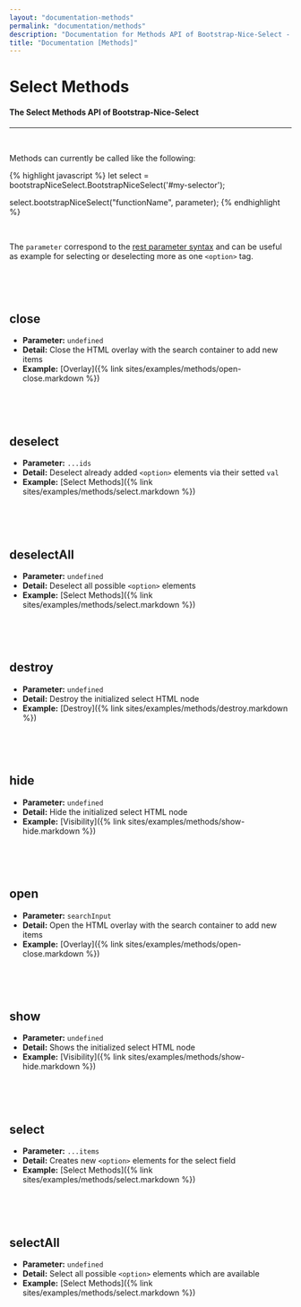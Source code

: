 ```yaml
---
layout: "documentation-methods"
permalink: "documentation/methods"
description: "Documentation for Methods API of Bootstrap-Nice-Select - Gives an overview how to implement methods for the component, which methods are available and what parameters each method has"
title: "Documentation [Methods]"
---
```


# Select Methods

#### The Select Methods API of Bootstrap-Nice-Select

---

&nbsp;

Methods can currently be called like the following:

{% highlight javascript %}
let select = bootstrapNiceSelect.BootstrapNiceSelect('#my-selector');

select.bootstrapNiceSelect("functionName", parameter);
{% endhighlight %}

&nbsp;

The `parameter` correspond to the [rest parameter syntax](https://developer.mozilla.org/en-US/docs/Web/JavaScript/Reference/Functions/rest_parameters) and can be useful as example for selecting or deselecting more as one `<option>` tag.

&nbsp;

&nbsp;

## **close**

- **Parameter:** `undefined`
- **Detail:** Close the HTML overlay with the search container to add new items
- **Example:** [Overlay]({% link sites/examples/methods/open-close.markdown %})

&nbsp;

&nbsp;

## **deselect**

- **Parameter:** `...ids`
- **Detail:** Deselect already added `<option>` elements via their setted `val`
- **Example:** [Select Methods]({% link sites/examples/methods/select.markdown %})

&nbsp;

&nbsp;

## **deselectAll**

- **Parameter:** `undefined`
- **Detail:** Deselect all possible `<option>` elements
- **Example:** [Select Methods]({% link sites/examples/methods/select.markdown %})

&nbsp;

&nbsp;

## **destroy**

- **Parameter:** `undefined`
- **Detail:** Destroy the initialized select HTML node
- **Example:** [Destroy]({% link sites/examples/methods/destroy.markdown %})

&nbsp;

&nbsp;

## **hide**

- **Parameter:** `undefined`
- **Detail:** Hide the initialized select HTML node
- **Example:** [Visibility]({% link sites/examples/methods/show-hide.markdown %})

&nbsp;

&nbsp;

## **open**

- **Parameter:** `searchInput`
- **Detail:** Open the HTML overlay with the search container to add new items
- **Example:** [Overlay]({% link sites/examples/methods/open-close.markdown %})

&nbsp;

&nbsp;

## **show**

- **Parameter:** `undefined`
- **Detail:** Shows the initialized select HTML node
- **Example:** [Visibility]({% link sites/examples/methods/show-hide.markdown %})

&nbsp;

&nbsp;

## **select**

- **Parameter:** `...items`
- **Detail:** Creates new `<option>` elements for the select field 
- **Example:** [Select Methods]({% link sites/examples/methods/select.markdown %})

&nbsp;

&nbsp;

## **selectAll**

- **Parameter:** `undefined`
- **Detail:** Select all possible `<option>` elements which are available
- **Example:** [Select Methods]({% link sites/examples/methods/select.markdown %})